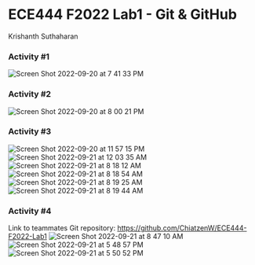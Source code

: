 # ECE444 F2022 Lab1 - Git & GitHub

Krishanth Suthaharan

### Activity #1
![Screen Shot 2022-09-20 at 7 41 33 PM](https://user-images.githubusercontent.com/73756462/191383676-dafbda7e-84ff-4597-aa90-85344e5267e2.png)

### Activity #2
![Screen Shot 2022-09-20 at 8 00 21 PM](https://user-images.githubusercontent.com/73756462/191385377-2f23df34-23d0-419c-8eb7-26eba853126a.png)

### Activity #3
![Screen Shot 2022-09-20 at 11 57 15 PM](https://user-images.githubusercontent.com/73756462/191411590-589b000b-4744-4bf1-8eb0-84a01a346cd1.png)
![Screen Shot 2022-09-21 at 12 03 35 AM](https://user-images.githubusercontent.com/73756462/191411822-8ccc8557-522d-41d6-8385-bba9310b5645.png)
![Screen Shot 2022-09-21 at 8 18 12 AM](https://user-images.githubusercontent.com/73756462/191502237-320ef36b-a083-4b40-915d-7f508859a96d.png)
![Screen Shot 2022-09-21 at 8 18 54 AM](https://user-images.githubusercontent.com/73756462/191502236-1bc08895-0eca-4014-b2f9-24e44615ffb1.png)
![Screen Shot 2022-09-21 at 8 19 25 AM](https://user-images.githubusercontent.com/73756462/191502234-5c2944dc-912c-4165-9231-4b61bc4c7b4f.png)
![Screen Shot 2022-09-21 at 8 19 44 AM](https://user-images.githubusercontent.com/73756462/191502233-d06159bb-ae7d-4e7c-a5c0-32d8ae041a5e.png)

### Activity #4
Link to teammates Git repository: https://github.com/ChiatzenW/ECE444-F2022-Lab1
![Screen Shot 2022-09-21 at 8 47 10 AM](https://user-images.githubusercontent.com/73756462/191617382-ffef7da1-4781-4428-b4ff-4f04b179957e.png)
![Screen Shot 2022-09-21 at 5 48 57 PM](https://user-images.githubusercontent.com/73756462/191617169-bec3a694-d482-4628-acc9-0df65ed8158f.png)
![Screen Shot 2022-09-21 at 5 50 52 PM](https://user-images.githubusercontent.com/73756462/191617175-4b9ba36e-8e28-4568-bd58-0d4ee31d2074.png)
